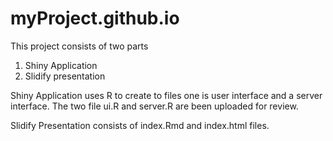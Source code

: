 myProject.github.io
===================
This project consists of two parts 

1. Shiny Application 
2. Slidify presentation

Shiny Application uses R to create to files one is user interface and a server interface. 
The two file ui.R and server.R are been uploaded for review.

Slidify Presentation consists of index.Rmd and index.html files.


